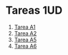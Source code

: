 # Tareas 1UD

1. [Tarea A1](./Tarea%20A1/README.md)
2. [Tarea A2](./Tarea%20A2/README.md)
3. [Tarea A5](./Tarea%20A5/Readme.md)
4. [Tarea A6](./Tarea%20A6/A6.%20Repaso%20tipo%20examen)